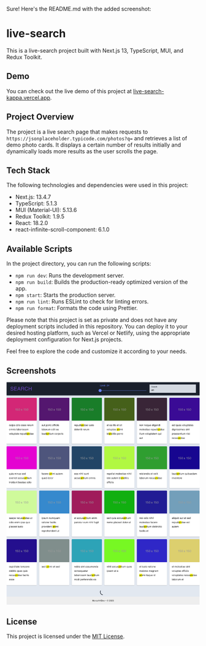Sure! Here's the README.md with the added screenshot:

# live-search

This is a live-search project built with Next.js 13, TypeScript, MUI, and Redux Toolkit.

## Demo

You can check out the live demo of this project at [live-search-kappa.vercel.app](https://live-search-kappa.vercel.app).

## Project Overview

The project is a live search page that makes requests to `https://jsonplaceholder.typicode.com/photos?q=` and retrieves a list of demo photo cards. It displays a certain number of results initially and dynamically loads more results as the user scrolls the page.

## Tech Stack

The following technologies and dependencies were used in this project:

- Next.js: 13.4.7
- TypeScript: 5.1.3
- MUI (Material-UI): 5.13.6
- Redux Toolkit: 1.9.5
- React: 18.2.0
- react-infinite-scroll-component: 6.1.0

## Available Scripts

In the project directory, you can run the following scripts:

- `npm run dev`: Runs the development server.
- `npm run build`: Builds the production-ready optimized version of the app.
- `npm start`: Starts the production server.
- `npm run lint`: Runs ESLint to check for linting errors.
- `npm run format`: Formats the code using Prettier.

Please note that this project is set as private and does not have any deployment scripts included in this repository. You can deploy it to your desired hosting platform, such as Vercel or Netlify, using the appropriate deployment configuration for Next.js projects.

Feel free to explore the code and customize it according to your needs.

## Screenshots

![Screenshot 1](/screenshots/screenshot_1.png)

## License

This project is licensed under the [MIT License](LICENSE).

